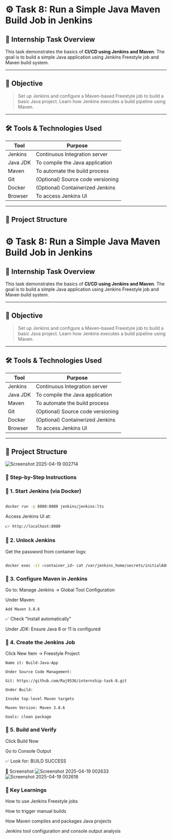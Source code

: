 # ⚙️ Task 8: Run a Simple Java Maven Build Job in Jenkins

## 📌 Internship Task Overview

This task demonstrates the basics of **CI/CD using Jenkins and Maven**. The goal is to build a simple Java application using Jenkins Freestyle job and Maven build system.

---

## 🎯 Objective

> Set up Jenkins and configure a Maven-based Freestyle job to build a basic Java project. Learn how Jenkins executes a build pipeline using Maven.

---

## 🛠 Tools & Technologies Used

| Tool       | Purpose                              |
|------------|--------------------------------------|
| Jenkins    | Continuous Integration server        |
| Java JDK   | To compile the Java application      |
| Maven      | To automate the build process        |
| Git        | (Optional) Source code versioning    |
| Docker     | (Optional) Containerized Jenkins     |
| Browser    | To access Jenkins UI                 |

---

## 📁 Project Structure

# ⚙️ Task 8: Run a Simple Java Maven Build Job in Jenkins

## 📌 Internship Task Overview

This task demonstrates the basics of **CI/CD using Jenkins and Maven**. The goal is to build a simple Java application using Jenkins Freestyle job and Maven build system.

---

## 🎯 Objective

> Set up Jenkins and configure a Maven-based Freestyle job to build a basic Java project. Learn how Jenkins executes a build pipeline using Maven.

---

## 🛠 Tools & Technologies Used

| Tool       | Purpose                              |
|------------|--------------------------------------|
| Jenkins    | Continuous Integration server        |
| Java JDK   | To compile the Java application      |
| Maven      | To automate the build process        |
| Git        | (Optional) Source code versioning    |
| Docker     | (Optional) Containerized Jenkins     |
| Browser    | To access Jenkins UI                 |

---

## 📁 Project Structure

![Screenshot 2025-04-19 002714](https://github.com/user-attachments/assets/e809e74a-0c0a-494e-a254-78d6d4b0426c)

### 🚀 Step-by-Step Instructions
### 🔹 1. Start Jenkins (via Docker)
```bash

docker run -p 8080:8080 jenkins/jenkins:lts
```
Access Jenkins UI at:
```
👉 http://localhost:8080
```
### 🔹 2. Unlock Jenkins
Get the password from container logs:

```bash

docker exec -it <container_id> cat /var/jenkins_home/secrets/initialAdminPassword
```
### 🔹 3. Configure Maven in Jenkins
Go to: Manage Jenkins → Global Tool Configuration

Under Maven:
```
Add Maven 3.8.6
```
✅ Check "Install automatically"

Under JDK: Ensure Java 8 or 11 is configured

### 🔹 4. Create the Jenkins Job
Click New Item → Freestyle Project
```
Name it: Build-Java-App

Under Source Code Management:

Git: https://github.com/Raj9536/internship-task-8.git

Under Build:

Invoke top-level Maven targets

Maven Version: Maven 3.8.6

Goals: clean package
```
### 🔹 5. Build and Verify
Click Build Now

Go to Console Output

✅ Look for: BUILD SUCCESS

📸 Screenshot
![Screenshot 2025-04-19 002633](https://github.com/user-attachments/assets/fdadef64-78e1-42e9-83d1-4e9992a2c77a)
![Screenshot 2025-04-19 002618](https://github.com/user-attachments/assets/6cd75af1-1545-41a8-b5e4-f3e513f9b43f)


### 📘 Key Learnings
How to use Jenkins Freestyle jobs

How to trigger manual builds

How Maven compiles and packages Java projects

Jenkins tool configuration and console output analysis
